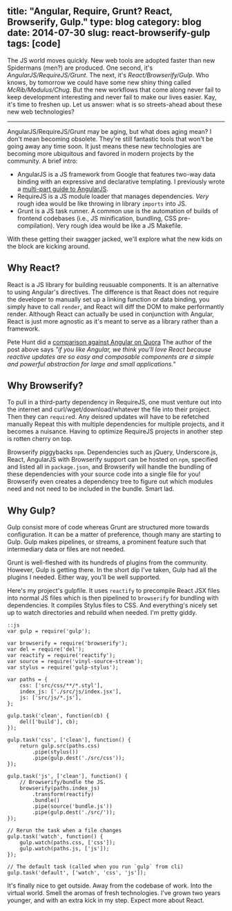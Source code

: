 title: "Angular, Require, Grunt? React, Browserify, Gulp."
type: blog
category: blog
date: 2014-07-30
slug: react-browserify-gulp
tags: [code]
---

The JS world moves quickly. New web tools are adopted faster than new
Spidermans (men?) are produced. One second, it's *AngularJS/RequireJS/Grunt*.
The next, it's *React/Browserify/Gulp*. Who knows, by tomorrow we could have
some new shiny thing called *McRib/Modulus/Chug*. But the new workflows that
come along never fail to keep development interesting and never fail to make
our lives easier. Kay, it's time to freshen up. Let us answer: what is so
streets-ahead about these new web technologies?

---

AngularJS/RequireJS/Grunt may be aging, but what does aging mean?  I don't mean
becoming obsolete. They're still fantastic tools that won't be going away any
time soon. It just means these new technologies are becoming more ubiquitous
and favored in modern projects by the community. A brief intro:

- AngularJS is a JS framework from Google that features two-way data binding
  with an expressive and declarative templating. I previously wrote a [multi-part guide
  to AngularJS](http://ngokevin/blog/angular-1).
- RequireJS is a JS module loader that manages dependencies. *Very* rough idea
  would be like throwing in library ```imports``` into JS.
- Grunt is a JS task runner. A common use is the automation of builds of
  frontend codebases (i.e., JS minification, bundling, CSS pre-compilation).
  Very rough idea would be like a JS Makefile.

With these getting their swagger jacked, we'll explore what the new kids on the
block are kicking around.

## Why React?

React is a JS library for building reusuable components. It is an alternative
to using Angular's directives. The difference is that React does not require
the developer to manually set up a linking function or data binding, you simply
have to call ```render```, and React will diff the DOM to make performantly
render. Although React can actually be used in conjunction with Angular, React
is just more agnostic as it's meant to serve as a library rather than a
framework.

Pete Hunt did a [comparison against Angular on
Quora](http://www.quora.com/Pete-Hunt/Posts/Facebooks-React-vs-AngularJS-A-Closer-Look)
The author of the post above says *"if you like Angular, we think you'll love
React because reactive updates are so easy and composable components are a
simple and powerful abstraction for large and small applications."*

## Why Browserify?

To pull in a third-party dependency in RequireJS, one must venture out into the
internet and curl/wget/download/whatever the file into their project. Then they
can ```require```d. Any deisred updates will have to be refetched manually
Repeat this with multiple dependencies for multiple projects, and it becomes
a nuisance. Having to optimize RequireJS projects in another step is rotten
cherry on top.

Browserify piggybacks ```npm```. Dependencies such as jQuery, Underscore.js,
React, AngularJS with Browserify support can be hosted on ```npm```, specified
and listed all in ```package.json```, and Browserify will handle the bundling
of these dependencies with your source code into a single file for you!
Browserify even creates a dependency tree to figure out which modules need and
not need to be included in the bundle. Smart lad.

## Why Gulp?

Gulp consist more of code whereas Grunt are structured more towards
configuration. It can be a matter of preference, though many are starting to
Gulp. Gulp makes pipelines, or streams, a prominent feature such that
intermediary data or files are not needed.

Grunt is well-fleshed with its hundreds of plugins from the community. However,
Gulp is getting there. In the short dip I've taken, Gulp had all the plugins I
needed. Either way, you'll be well supported.

Here's my project's gulpfile. It uses ```reactify``` to precompile React JSX
files into normal JS files which is then pipelined to ```browserify``` for
bundling with dependencies. It compiles Stylus files to CSS. And everything's
nicely set up to watch directories and rebuild when needed. I'm pretty giddy.

    ::js
    var gulp = require('gulp');

    var browserify = require('browserify');
    var del = require('del');
    var reactify = require('reactify');
    var source = require('vinyl-source-stream');
    var stylus = require('gulp-stylus');

    var paths = {
        css: ['src/css/**/*.styl'],
        index_js: ['./src/js/index.jsx'],
        js: ['src/js/*.js'],
    };

    gulp.task('clean', function(cb) {
        del(['build'], cb);
    });

    gulp.task('css', ['clean'], function() {
        return gulp.src(paths.css)
            .pipe(stylus())
            .pipe(gulp.dest('./src/css'));
    });

    gulp.task('js', ['clean'], function() {
        // Browserify/bundle the JS.
        browserify(paths.index_js)
            .transform(reactify)
            .bundle()
            .pipe(source('bundle.js'))
            .pipe(gulp.dest('./src/'));
    });

    // Rerun the task when a file changes
    gulp.task('watch', function() {
        gulp.watch(paths.css, ['css']);
        gulp.watch(paths.js, ['js']);
    });

    // The default task (called when you run `gulp` from cli)
    gulp.task('default', ['watch', 'css', 'js']);

It's finally nice to get outside. Away from the codebase of work. Into the
virtual world. Smell the aromas of fresh technologies. I've grown two years
younger, and with an extra kick in my step. Expect more about React.
